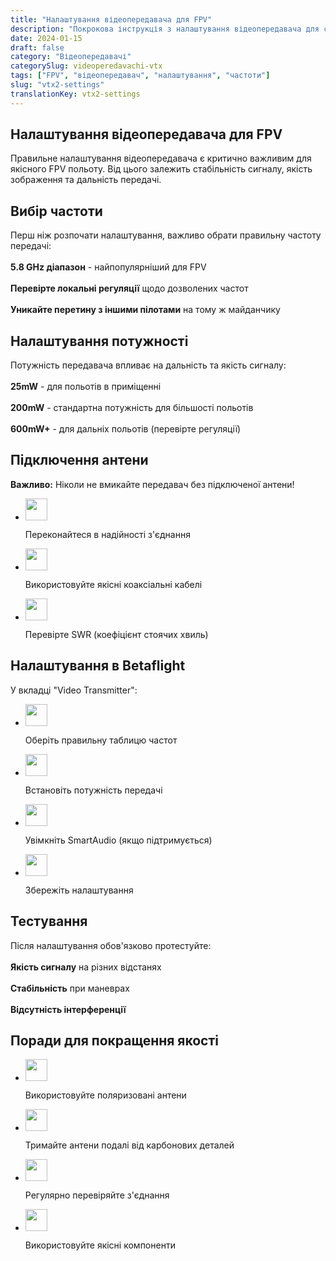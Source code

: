 ```yaml
---
title: "Налаштування відеопередавача для FPV"
description: "Покрокова інструкція з налаштування відеопередавача для стабільного FPV зв'язку"
date: 2024-01-15
draft: false
category: "Відеопередавачі"
categorySlug: videoperedavachi-vtx
tags: ["FPV", "відеопередавач", "налаштування", "частоти"]
slug: "vtx2-settings"
translationKey: vtx2-settings
---
```




<section id="frequency" class="scroll-mt-24">
<h1 class="text-[20px] md:text-[24px] font-[Montserrat] mb-[10px] font-medium">Налаштування відеопередавача для FPV</h1>
<p class="text-[15px] md:text-[16px] font-[Montserrat]">Правильне налаштування відеопередавача є критично важливим для якісного FPV польоту. Від цього залежить стабільність сигналу, якість зображення та дальність передачі.

<h2 class="font-[Montserrat] text-[20px] lg:text-[24px] border-b border-[#ba0108] pb-3 font-normal mb-3 mt-[30px]">Вибір частоти</h2>
<p class="text-[16px] font-normal font-[Montserrat]">
Перш ніж розпочати налаштування, важливо обрати правильну частоту передачі:
<br />
<br />
<strong>5.8 GHz діапазон</strong> - найпопулярніший для FPV
<br />
<br />
<strong>Перевірте локальні регуляції</strong> щодо дозволених частот
<br />
<br />
<strong>Уникайте перетину з іншими пілотами</strong> на тому ж майданчику
</p>
</section>

<section id="power" class="mt-10 scroll-mt-24">
<h2 class="font-[Montserrat] text-[20px] lg:text-[24px] border-b border-[#ba0108] pb-3 font-normal mb-3">Налаштування потужності</h2>
<p class="text-[16px] font-normal font-[Montserrat]">
Потужність передавача впливає на дальність та якість сигналу:
<br />
<br />
<strong>25mW</strong> - для польотів в приміщенні
<br />
<br />
<strong>200mW</strong> - стандартна потужність для більшості польотів
<br />
<br />
<strong>600mW+</strong> - для дальніх польотів (перевірте регуляції)
</p>
</section>

<section id="antenna" class="scroll-mt-24 mt-10 bg-[#f5f5f5] px-[29px] py-[27px]">
<h2 class="font-[Montserrat] text-[20px] lg:text-[24px] border-b border-[#ba0108] pb-3 font-normal mb-3">Підключення антени</h2>
<p class="text-[16px] font-normal font-[Montserrat]">
<strong>Важливо:</strong> Ніколи не вмикайте передавач без підключеної антени!
</p>
<ul class="list-disc pl-5 space-y-2 text-[#333]">
<li class="flex gap-3 items-center">
<img width="35" height="35" src="/img/list-guide-one.png" alt="" style="filter: none; box-shadow: none;" />
<p class="text-[16px] font-normal font-[Montserrat]">
Переконайтеся в надійності з'єднання
</p>
</li>

<li class="flex gap-3 items-center">
<img width="35" height="35" src="/img/list-guide-two.png" alt="" style="filter: none; box-shadow: none;" />
<p class="text-[16px] font-normal font-[Montserrat]">
Використовуйте якісні коаксіальні кабелі
</p>
</li>

<li class="flex gap-3 items-center">
<img width="35" height="35" src="/img/list-guide-three.png" alt="" style="filter: none; box-shadow: none;" />
<p class="text-[16px] font-normal font-[Montserrat]">
Перевірте SWR (коефіцієнт стоячих хвиль)
</p>
</li>
</ul>
</section>

<section id="betaflight" class="mt-10 scroll-mt-24">
<h2 class="font-[Montserrat] text-[20px] lg:text-[24px] border-b border-[#ba0108] pb-3 font-normal mb-3">Налаштування в Betaflight</h2>
<p class="text-[16px] font-normal font-[Montserrat]">
У вкладці "Video Transmitter":
</p>
<ul class="list-disc pl-5 space-y-2 text-[#333]">
<li class="flex gap-3 items-center">
<img width="35" height="35" src="/img/list-guide-one.png" alt="" style="filter: none; box-shadow: none;" />
<p class="text-[16px] font-normal font-[Montserrat]">
Оберіть правильну таблицю частот
</p>
</li>

<li class="flex gap-3 items-center">
<img width="35" height="35" src="/img/list-guide-two.png" alt="" style="filter: none; box-shadow: none;" />
<p class="text-[16px] font-normal font-[Montserrat]">
Встановіть потужність передачі
</p>
</li>

<li class="flex gap-3 items-center">
<img width="35" height="35" src="/img/list-guide-three.png" alt="" style="filter: none; box-shadow: none;" />
<p class="text-[16px] font-normal font-[Montserrat]">
Увімкніть SmartAudio (якщо підтримується)
</p>
</li>

<li class="flex gap-3 items-center">
<img width="35" height="35" src="/img/list-guide-four.png" alt="" style="filter: none; box-shadow: none;" />
<p class="text-[16px] font-normal font-[Montserrat]">
Збережіть налаштування
</p>
</li>
</ul>
</section>

<section id="testing" class="mt-10 scroll-mt-24">
<h2 class="font-[Montserrat] text-[20px] lg:text-[24px] border-b border-[#ba0108] pb-3 font-normal mb-3">Тестування</h2>
<p class="text-[16px] font-normal font-[Montserrat]">
Після налаштування обов'язково протестуйте:
<br />
<br />
<strong>Якість сигналу</strong> на різних відстанях
<br />
<br />
<strong>Стабільність</strong> при маневрах
<br />
<br />
<strong>Відсутність інтерференції</strong>
</p>
</section>

<section id="tips" class="mt-10 scroll-mt-24">
<h2 class="font-[Montserrat] text-[20px] lg:text-[24px] border-b border-[#ba0108] pb-3 font-normal mb-3">Поради для покращення якості</h2>
<ul class="list-disc pl-5 space-y-2 text-[#333]">
<li class="flex gap-3 items-center">
<img width="35" height="35" src="/img/list-guide-one.png" alt="" style="filter: none; box-shadow: none;" />
<p class="text-[16px] font-normal font-[Montserrat]">
Використовуйте поляризовані антени
</p>
</li>

<li class="flex gap-3 items-center">
<img width="35" height="35" src="/img/list-guide-two.png" alt="" style="filter: none; box-shadow: none;" />
<p class="text-[16px] font-normal font-[Montserrat]">
Тримайте антени подалі від карбонових деталей
</p>
</li>

<li class="flex gap-3 items-center">
<img width="35" height="35" src="/img/list-guide-three.png" alt="" style="filter: none; box-shadow: none;" />
<p class="text-[16px] font-normal font-[Montserrat]">
Регулярно перевіряйте з'єднання
</p>
</li>

<li class="flex gap-3 items-center">
<img width="35" height="35" src="/img/list-guide-four.png" alt="" style="filter: none; box-shadow: none;" />
<p class="text-[16px] font-normal font-[Montserrat]">
Використовуйте якісні компоненти
</p>
</li>
</ul>
</section>
